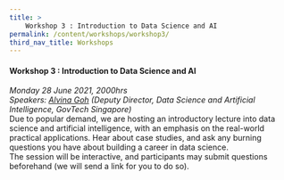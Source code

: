 ```yaml
---
title: >
    Workshop 3 : Introduction to Data Science and AI 
permalink: /content/workshops/workshop3/
third_nav_title: Workshops
---
```


#### Workshop 3 : Introduction to Data Science and AI  
*Monday 28 June 2021, 2000hrs*<br>
*Speakers: [Alvina Goh](https://www.linkedin.com/in/alvina-goh/) (Deputy Director, Data Science and Artificial Intelligence, GovTech Singapore)*<br>
Due to popular demand, we are hosting an introductory lecture into data science and artificial intelligence, with an emphasis on the real-world practical applications. Hear about case studies, and ask any burning questions you have about building a career in data science.<br>
The session will be interactive, and participants may submit questions beforehand (we will send a link for you to do so).